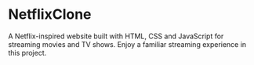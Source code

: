 # NetflixClone
A Netflix-inspired website built with HTML, CSS and JavaScript for streaming movies and TV shows. Enjoy a familiar streaming experience in this project.
